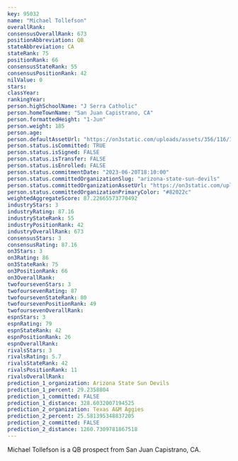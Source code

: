 ```yaml
---
key: 95032
name: "Michael Tollefson"
overallRank: 
consensusOverallRank: 673
positionAbbreviation: QB
stateAbbreviation: CA
stateRank: 75
positionRank: 66
consensusStateRank: 55
consensusPositionRank: 42
nilValue: 0
stars: 
classYear: 
rankingYear: 
person.highSchoolName: "J Serra Catholic"
person.homeTownName: "San Juan Capistrano, CA"
person.formattedHeight: "1-Jun"
person.weight: 185
person.age: 
person.defaultAssetUrl: "https://on3static.com/uploads/assets/356/116/116356.jpg"
person.status.isCommitted: TRUE
person.status.isSigned: FALSE
person.status.isTransfer: FALSE
person.status.isEnrolled: FALSE
person.status.commitmentDate: "2023-06-20T18:10:00"
person.status.committedOrganizationSlug: "arizona-state-sun-devils"
person.status.committedOrganizationAssetUrl: "https://on3static.com/uploads/assets/751/149/149751.svg"
person.status.committedOrganizationPrimaryColor: "#82022c"
weightedAggregateScore: 87.22665573770492
industryStars: 3
industryRating: 87.16
industryStateRank: 55
industryPositionRank: 42
industryOverallRank: 673
consensusStars: 3
consensusRating: 87.16
on3Stars: 3
on3Rating: 86
on3StateRank: 75
on3PositionRank: 66
on3OverallRank: 
twofoursevenStars: 3
twofoursevenRating: 87
twofoursevenStateRank: 80
twofoursevenPositionRank: 49
twofoursevenOverallRank: 
espnStars: 3
espnRating: 79
espnStateRank: 42
espnPositionRank: 26
espnOverallRank: 
rivalsStars: 3
rivalsRating: 5.7
rivalsStateRank: 42
rivalsPositionRank: 11
rivalsOverallRank: 
prediction_1_organization: Arizona State Sun Devils
prediction_1_percent: 29.2358804
prediction_1_committed: FALSE
prediction_1_distance: 328.6032007194525
prediction_2_organization: Texas A&M Aggies
prediction_2_percent: 25.581395348837205
prediction_2_committed: FALSE
prediction_2_distance: 1260.7309781867518
---
```

Michael Tollefson is a QB prospect from San Juan Capistrano, CA.
